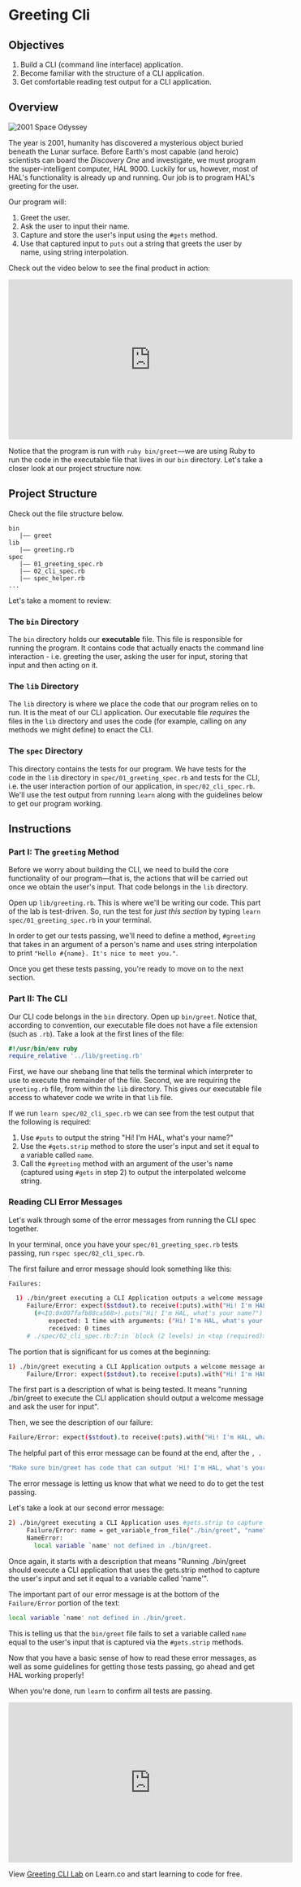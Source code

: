 # Greeting Cli

## Objectives

1. Build a CLI (command line interface) application.
2. Become familiar with the structure of a CLI application.
3. Get comfortable reading test output for a CLI application.

## Overview

![2001 Space Odyssey](http://readme-pics.s3.amazonaws.com/2001_A_Space_Odyssey_Style_B.jpg)

The year is 2001, humanity has discovered a mysterious object buried beneath the Lunar surface. Before Earth's most capable (and heroic) scientists can board the *Discovery One* and investigate, we must program the super-intelligent computer, HAL 9000. Luckily for us, however, most of HAL's functionality is already up and running. Our job is to program HAL's greeting for the user.

Our program will:

1. Greet the user.
2. Ask the user to input their name.
3. Capture and store the user's input using the `#gets` method.
4. Use that captured input to `puts` out a string that greets the user by name, using string interpolation.

Check out the video below to see the final product in action:

<iframe width="560" height="315" src="https://www.youtube.com/embed/sBQBP1Aaxzk" frameborder="0" allowfullscreen></iframe>

Notice that the program is run with `ruby bin/greet`––we are using Ruby to run the code in the executable file that lives in our `bin` directory. Let's take a closer look at our project structure now.

## Project Structure

Check out the file structure below.

```
bin
   |–– greet
lib
   |–– greeting.rb
spec
   |–– 01_greeting_spec.rb
   |–– 02_cli_spec.rb
   |–– spec_helper.rb
...
```  

Let's take a moment to review:

### The `bin` Directory

The `bin` directory holds our **executable** file. This file is responsible for running the program. It contains code that actually enacts the command line interaction - i.e. greeting the user, asking the user for input, storing that input and then acting on it.

### The `lib` Directory

The `lib` directory is where we place the code that our program relies on to run. It is the meat of our CLI application. Our executable file *requires* the files in the `lib` directory and uses the code (for example, calling on any methods we might define) to enact the CLI.

### The `spec` Directory

This directory contains the tests for our program. We have tests for the code in the `lib` directory in `spec/01_greeting_spec.rb` and tests for the CLI, i.e. the user interaction portion of our application, in `spec/02_cli_spec.rb`. We'll use the test output from running `learn` along with the guidelines below to get our program working.

## Instructions

### Part I: The   `greeting` Method

Before we worry about building the CLI, we need to build the core functionality of our program––that is, the actions that will be carried out once we obtain the user's input. That code belongs in the `lib` directory.

Open up `lib/greeting.rb`. This is where we'll be writing our code. This part of the lab is test-driven. So, run the test for *just this section* by typing `learn spec/01_greeting_spec.rb` in your terminal.

In order to get our tests passing, we'll need to define a method, `#greeting` that takes in an argument of a person's name and uses string interpolation to print `"Hello #{name}. It's nice to meet you."`.

Once you get these tests passing, you're ready to move on to the next section.

### Part II: The CLI

Our CLI code belongs in the `bin` directory. Open up `bin/greet`. Notice that, according to convention, our executable file does not have a file extension (such as `.rb`). Take a look at the first lines of the file:

```ruby
#!/usr/bin/env ruby
require_relative '../lib/greeting.rb'
```

First, we have our shebang line that tells the terminal which interpreter to use to execute the remainder of the file. Second, we are requiring the `greeting.rb` file, from within the `lib` directory. This gives our executable file access to whatever code we write in that `lib` file.

If we run `learn spec/02_cli_spec.rb` we can see from the test output that the following is required:

1. Use `#puts` to output the string "Hi! I'm HAL, what's your name?"
2. Use the `#gets.strip` method to store the user's input and set it equal to a variable called `name`.
3. Call the `#greeting` method with an argument of the user's name (captured using `#gets` in step 2) to output the interpolated welcome string.

### Reading CLI Error Messages

Let's walk through some of the error messages from running the CLI spec together.

In your terminal, once you have your `spec/01_greeting_spec.rb` tests passing, run `rspec spec/02_cli_spec.rb`.

The first failure and error message should look something like this:


```bash
Failures:

  1) ./bin/greet executing a CLI Application outputs a welcome message and asks the user for input
     Failure/Error: expect($stdout).to receive(:puts).with("Hi! I'm HAL, what's your name?"), "Make sure bin/greet has code that can output 'Hi! I'm HAL, what's your name?' exactly."
       (#<IO:0x007fafb88ca568>).puts("Hi! I'm HAL, what's your name?")
           expected: 1 time with arguments: ("Hi! I'm HAL, what's your name?")
           received: 0 times
     # ./spec/02_cli_spec.rb:7:in `block (2 levels) in <top (required)>'
```

The portion that is significant for us comes at the beginning:

```bash
1) ./bin/greet executing a CLI Application outputs a welcome message and asks the user for input
     Failure/Error: expect($stdout).to receive(:puts).with("Hi! I'm HAL, what's your name?"), "Make sure bin/greet has code that can output 'Hi! I'm HAL, what's your name?' exactly."
```

The first part is a description of what is being tested. It means "running ./bin/greet to execute the CLI application should output a welcome message and ask the user for input".

Then, we see the description of our failure:

```bash
Failure/Error: expect($stdout).to receive(:puts).with("Hi! I'm HAL, what's your name?"), "Make sure bin/greet has code that can output 'Hi! I'm HAL, what's your name?' exactly."
```

The helpful part of this error message can be found at the end, after the `, `.

```bash
"Make sure bin/greet has code that can output 'Hi! I'm HAL, what's your name?' exactly."
```

The error message is letting us know that what we need to do to get the test passing.

Let's take a look at our second error message:

```bash
2) ./bin/greet executing a CLI Application uses #gets.strip to capture the user input and set it equal to a variable called name
     Failure/Error: name = get_variable_from_file("./bin/greet", "name")
     NameError:
       local variable `name' not defined in ./bin/greet.
```

Once again, it starts with a description that means "Running ./bin/greet should execute a CLI application that uses the gets.strip method to capture the user's input and set it equal to a variable called 'name'".

The important part of our error message is at the bottom of the `Failure/Error` portion of the text:

```bash
local variable `name' not defined in ./bin/greet.
```

This is telling us that the `bin/greet` file fails to set a variable called `name` equal to the user's input that is captured via the `#gets.strip` methods.

Now that you have a basic sense of how to read these error messages, as well as some guidelines for getting those tests passing, go ahead and get HAL working properly!

When you're done, run `learn` to confirm all tests are passing.

<iframe width="560" height="315" src="https://www.youtube.com/embed/7R0mD3uWk5c" frameborder="0" allowfullscreen></iframe>


<p class='util--hide'>View <a href='https://learn.co/lessons/greeting-cli'>Greeting CLI Lab</a> on Learn.co and start learning to code for free.</p>
